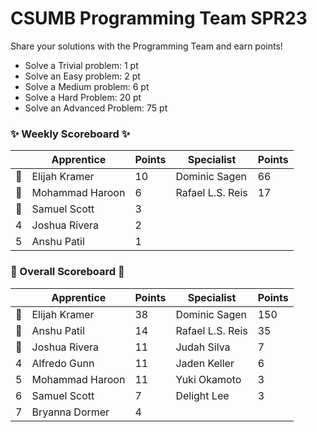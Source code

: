 # CSUMB Programming Team SPR23

Share your solutions with the Programming Team and earn points!

- Solve a Trivial problem: 1 pt
- Solve an Easy problem: 2 pt
- Solve a Medium problem: 6 pt
- Solve a Hard Problem: 20 pt
- Solve an Advanced Problem: 75 pt

### ✨ Weekly Scoreboard ✨
| |Apprentice|Points|Specialist|Points|
|-------|-------|-------|-------|-------|
|🥇|Elijah Kramer|10|Dominic Sagen|66|
|🥈|Mohammad Haroon|6|Rafael L.S. Reis|17|
|🥉|Samuel Scott|3| | |
|4|Joshua Rivera|2| | |
|5|Anshu Patil|1| | |

### 🏁 Overall Scoreboard 🏁
| |Apprentice|Points|Specialist|Points|
|-------|-------|-------|-------|-------|
|🥇|Elijah Kramer|38|Dominic Sagen|150|
|🥈|Anshu Patil|14|Rafael L.S. Reis|35|
|🥉|Joshua Rivera|11|Judah Silva|7|
|4|Alfredo Gunn|11|Jaden Keller|6|
|5|Mohammad Haroon|11|Yuki Okamoto|3|
|6|Samuel Scott|7|Delight Lee|3|
|7|Bryanna Dormer|4| | |
